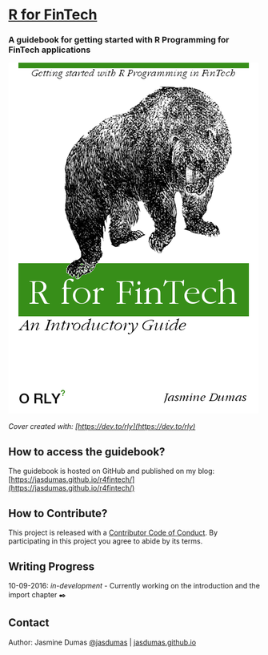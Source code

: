 # [R for FinTech](https://jasdumas.github.io/r4fintech/)

### A guidebook for getting started with R Programming for FinTech applications

![](https://github.com/jasdumas/r4fintech/raw/master/cover.png)

*Cover created with: [https://dev.to/rly](https://dev.to/rly)*

## How to access the guidebook?

The guidebook is hosted on GitHub and published on my blog: [https://jasdumas.github.io/r4fintech/](https://jasdumas.github.io/r4fintech/)

## How to Contribute?

This project is released with a [Contributor Code of Conduct](https://github.com/jasdumas/r4fintech/blob/master/CONDUCT.md). By participating in this project you agree to abide by its terms.

## Writing Progress 

10-09-2016: *in-development* - Currently working on the introduction and the import chapter :black_nib:

## Contact

Author: Jasmine Dumas [@jasdumas](https://twitter.com/jasdumas) | [jasdumas.github.io](http://jasdumas.github.io/) 

